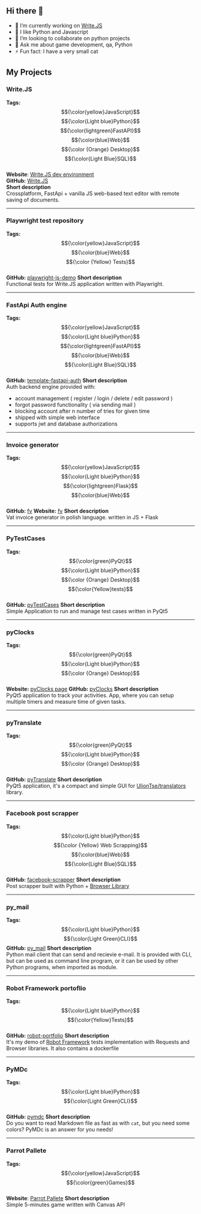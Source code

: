 ## Hi there 👋
- 🔭 I’m currently working on [Write.JS](https://writejs.bieda.it/)
- 🌱 I like Python and Javascript
- 👯 I’m looking to collaborate on python projects
- 💬 Ask me about game development, qa, Python
- ⚡ Fun fact: I have a very small cat

## My Projects
### Write.JS
**Tags:** $${\color{yellow}JavaScript}$$ $${\color{Light blue}Python}$$ $${\color{lightgreen}FastAPI}$$ $${\color{blue}Web}$$ $${\color {Orange} Desktop}$$  $${\color{Light Blue}SQL}$$<br>
**Website**: [Write.JS dev environment](https://writejs.bieda.it/)<br>
**GitHub:** 
[Write.JS](https://github.com/milessic/write.js)<br>
**Short description**<br>
Crossplatform, FastApi + vanilla JS web-based text editor with remote saving of documents.

---
### Playwright test repository
**Tags:** $${\color{yellow}JavaScript}$$ $${\color{blue}Web}$$ $${\color {Yellow} Tests}$$ <br>
**GitHub:** [playwright-js-demo](https://github.com/milessic/playwright-js-demo)
**Short description**<br>
Functional tests for Write.JS application written with Playwright.

---
### FastApi Auth engine
**Tags:** $${\color{yellow}JavaScript}$$ $${\color{Light blue}Python}$$ $${\color{lightgreen}FastAPI}$$ $${\color{blue}Web}$$  $${\color{Light Blue}SQL}$$<br>
**GitHub:** [template-fastapi-auth](https://github.com/milessic/template-fastapi-auth)
**Short description**<br>
Auth backend engine provided with:
- account management ( register / login / delete / edit password )
- forgot password functionality ( via sending mail )
- blocking account after n number of tries for given time
- shipped with simple web interface
- supports jwt and database authorizations

---
### Invoice generator
**Tags:** $${\color{yellow}JavaScript}$$ $${\color{Light blue}Python}$$ $${\color{lightgreen}Flask}$$ $${\color{blue}Web}$$<br>
**GitHub:** [fv](https://github.com/milessic/fv)
**Website:** [fv](https://fakturki.bieda.it)
**Short description**<br>
Vat invoice generator in polish language. written in JS + Flask

---
### PyTestCases
**Tags:** $${\color{green}PyQt}$$ $${\color{Light blue}Python}$$ $${\color {Orange} Desktop}$$ $${\color{Yellow}tests}$$ <br>
**GitHub:** [pyTestCases](https://github.com/milessic/)
**Short description**<br>
Simple Application to run and manage test cases written in PyQt5

---
### pyClocks
**Tags:** $${\color{green}PyQt}$$ $${\color{Light blue}Python}$$ $${\color {Orange} Desktop}$$ <br>
**Website:** [pyClocks page](https://milessic.github.io/pyClocks/)
**GitHub:** [pyClocks](https://github.com/milessic/)
**Short description**<br>
PyQt5 application to track your activities. App, where you can setup multiple timers and measure time of given tasks.

---
### pyTranslate
**Tags:** $${\color{green}PyQt}$$ $${\color{Light blue}Python}$$ $${\color {Orange} Desktop}$$ <br>
**GitHub:** [pyTranslate](https://github.com/milessic/pyTranslate)
**Short description**<br>
PyQt5 application, it's a compact and simple GUI for [UlionTse/translators](https://github.com/UlionTse/translators) library. 


---
### Facebook post scrapper
**Tags:** $${\color{Light blue}Python}$$ $${\color {Yellow} Web Scrapping}$$ $${\color{blue}Web}$$ $${\color{Light Blue}SQL}$$ <br>
**GitHub:** [facebook-scrapper](https://github.com/milessic/)
**Short description**<br>
Post scrapper built with Python + [Browser Library](https://robotframework-browser.org/)

---
### py_mail
**Tags:** $${\color{Light blue}Python}$$ $${\color{Light Green}CLI}$$
**GitHub:** [py_mail](https://github.com/milessic/py_mail)
**Short description**<br>
Python mail client that can send and recievie e-mail. It is provided with CLI, but can be used as command line program, or it can be used by other Python programs, when imported as module.

---
### Robot Framework portoflio
**Tags:** $${\color{Light blue}Python}$$ $${\color{Yellow}Tests}$$ <br>
**GitHub:** [robot-portfolio](https://github.com/milessic/robot-portfolio)
**Short description**<br>
It's my demo of [Robot Framework](https://robotframework.org/) tests implementation with Requests and Browser libraries. It also contains a dockerfile

---
### PyMDc
**Tags:** $${\color{Light blue}Python}$$ $${\color{Light Green}CLI}$$ <br>
**GitHub:** [pymdc](https://github.com/milessic/)
**Short description**<br>
Do you want to read Markdown file as fast as with ``cat``, but you need some colors? PyMDc is an answer for you needs!

---
### Parrot Pallete
**Tags:** $${\color{yellow}JavaScript}$$ $${\color{green}Games}$$<br>
**Website**: [Parrot Pallete](https://https://paleta.bieda.it/)
**Short description**<br>
Simple 5-minutes game written with Canvas API
<!--
---
### 
**GitHub:** [](https://github.com/milessic/)
**Short description**<br>
-->
